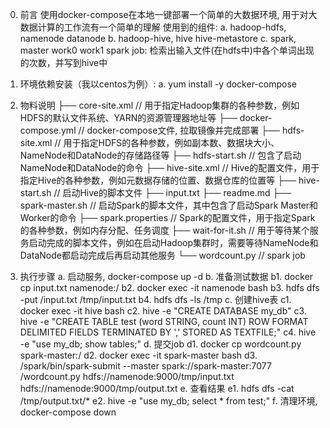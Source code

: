0. 前言
    使用docker-compose在本地一键部署一个简单的大数据环境, 用于对大数据计算的工作流有一个简单的理解
    使用到的组件:
        a. hadoop-hdfs, namenode datanode
        b. hadoop-hive, hive hive-metastore
        c. spark, master work0 work1
    spark job:
        检索出输入文件(在hdfs中)中各个单词出现的次数，并写到hive中

1. 环境依赖安装（我以centos为例）:
    a. yum install -y docker-compose

2. 物料说明
    ├── core-site.xml         // 用于指定Hadoop集群的各种参数，例如HDFS的默认文件系统、YARN的资源管理器地址等
    ├── docker-compose.yml    // docker-compose文件, 拉取镜像并完成部署
    ├── hdfs-site.xml         // 用于指定HDFS的各种参数，例如副本数、数据块大小、NameNode和DataNode的存储路径等
    ├── hdfs-start.sh         // 包含了启动NameNode和DataNode的命令
    ├── hive-site.xml         // Hive的配置文件，用于指定Hive的各种参数，例如元数据存储的位置、数据仓库的位置等
    ├── hive-start.sh         // 启动Hive的脚本文件
    ├── input.txt
    ├── readme.md
    ├── spark-master.sh       // 启动Spark的脚本文件，其中包含了启动Spark Master和Worker的命令
    ├── spark.properties      // Spark的配置文件，用于指定Spark的各种参数，例如内存分配、任务调度
    ├── wait-for-it.sh        // 用于等待某个服务启动完成的脚本文件，例如在启动Hadoop集群时，需要等待NameNode和DataNode都启动完成后再启动其他服务
    └── wordcount.py          // spark job

3. 执行步骤
    a. 启动服务, docker-compose up -d
    b. 准备测试数据
        b1. docker cp input.txt namenode:/
        b2. docker exec -it namenode bash
        b3. hdfs dfs -put /input.txt /tmp/input.txt
        b4. hdfs dfs -ls /tmp
    c. 创建hive表
        c1. docker exec -it hive bash
        c2. hive -e "CREATE DATABASE my_db"
        c3. hive -e "CREATE TABLE test (word STRING, count INT)
                ROW FORMAT DELIMITED
                FIELDS TERMINATED BY ','
                STORED AS TEXTFILE;"
        c4. hive -e "use my_db; show tables;"
    d. 提交job
        d1. docker cp wordcount.py spark-master:/
        d2. docker exec -it spark-master bash
        d3. /spark/bin/spark-submit --master spark://spark-master:7077 /wordcount.py hdfs://namenode:9000/tmp/input.txt hdfs://namenode:9000/tmp/output.txt
    e. 查看结果
        e1. hdfs dfs -cat /tmp/output.txt/*
        e2. hive -e "use my_db; select * from test;"
    f. 清理环境, docker-compose down

